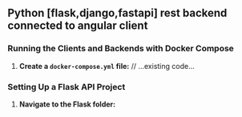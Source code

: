 ## Python [flask,django,fastapi] rest backend connected to angular client

### Running the Clients and Backends with Docker Compose

1. **Create a `docker-compose.yml` file:**
// ...existing code...

### Setting Up a Flask API Project

1. **Navigate to the Flask folder:**

   